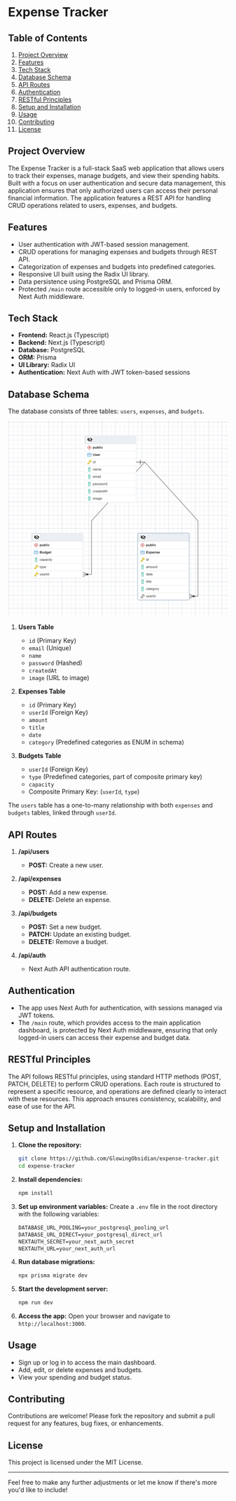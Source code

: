 # Expense Tracker

## Table of Contents

1. [Project Overview](#project-overview)
2. [Features](#features)
3. [Tech Stack](#tech-stack)
4. [Database Schema](#database-schema)
5. [API Routes](#api-routes)
6. [Authentication](#authentication)
7. [RESTful Principles](#restful-principles)
8. [Setup and Installation](#setup-and-installation)
9. [Usage](#usage)
10. [Contributing](#contributing)
11. [License](#license)

## Project Overview

The Expense Tracker is a full-stack SaaS web application that allows users to track their expenses, manage budgets, and view their spending habits. Built with a focus on user authentication and secure data management, this application ensures that only authorized users can access their personal financial information. The application features a REST API for handling CRUD operations related to users, expenses, and budgets.

## Features

- User authentication with JWT-based session management.
- CRUD operations for managing expenses and budgets through REST API.
- Categorization of expenses and budgets into predefined categories.
- Responsive UI built using the Radix UI library.
- Data persistence using PostgreSQL and Prisma ORM.
- Protected `/main` route accessible only to logged-in users, enforced by Next Auth middleware.

## Tech Stack

- **Frontend:** React.js (Typescript)
- **Backend:** Next.js (Typescript)
- **Database:** PostgreSQL
- **ORM:** Prisma
- **UI Library:** Radix UI
- **Authentication:** Next Auth with JWT token-based sessions

## Database Schema

The database consists of three tables: `users`, `expenses`, and `budgets`.

![ER Diagram](docs/erd.png)

1. **Users Table**

   - `id` (Primary Key)
   - `email` (Unique)
   - `name`
   - `password` (Hashed)
   - `createdAt`
   - `image` (URL to image)

2. **Expenses Table**

   - `id` (Primary Key)
   - `userId` (Foreign Key)
   - `amount`
   - `title`
   - `date`
   - `category` (Predefined categories as ENUM in schema)

3. **Budgets Table**
   - `userId` (Foreign Key)
   - `type` (Predefined categories, part of composite primary key)
   - `capacity`
   - Composite Primary Key: (`userId`, `type`)

The `users` table has a one-to-many relationship with both `expenses` and `budgets` tables, linked through `userId`.

## API Routes

1. **/api/users**

   - **POST:** Create a new user.

2. **/api/expenses**

   - **POST:** Add a new expense.
   - **DELETE:** Delete an expense.

3. **/api/budgets**

   - **POST:** Set a new budget.
   - **PATCH:** Update an existing budget.
   - **DELETE:** Remove a budget.

4. **/api/auth**
   - Next Auth API authentication route.

## Authentication

- The app uses Next Auth for authentication, with sessions managed via JWT tokens.
- The `/main` route, which provides access to the main application dashboard, is protected by Next Auth middleware, ensuring that only logged-in users can access their expense and budget data.

## RESTful Principles

The API follows RESTful principles, using standard HTTP methods (POST, PATCH, DELETE) to perform CRUD operations. Each route is structured to represent a specific resource, and operations are defined clearly to interact with these resources. This approach ensures consistency, scalability, and ease of use for the API.

## Setup and Installation

1. **Clone the repository:**

   ```bash
   git clone https://github.com/GlowingObsidian/expense-tracker.git
   cd expense-tracker
   ```

2. **Install dependencies:**

   ```bash
   npm install
   ```

3. **Set up environment variables:**
   Create a `.env` file in the root directory with the following variables:

   ```env
   DATABASE_URL_POOLING=your_postgresql_pooling_url
   DATABASE_URL_DIRECT=your_postgresql_direct_url
   NEXTAUTH_SECRET=your_next_auth_secret
   NEXTAUTH_URL=your_next_auth_url
   ```

4. **Run database migrations:**

   ```bash
   npx prisma migrate dev
   ```

5. **Start the development server:**

   ```bash
   npm run dev
   ```

6. **Access the app:**
   Open your browser and navigate to `http://localhost:3000`.

## Usage

- Sign up or log in to access the main dashboard.
- Add, edit, or delete expenses and budgets.
- View your spending and budget status.

## Contributing

Contributions are welcome! Please fork the repository and submit a pull request for any features, bug fixes, or enhancements.

## License

This project is licensed under the MIT License.

---

Feel free to make any further adjustments or let me know if there's more you'd like to include!
